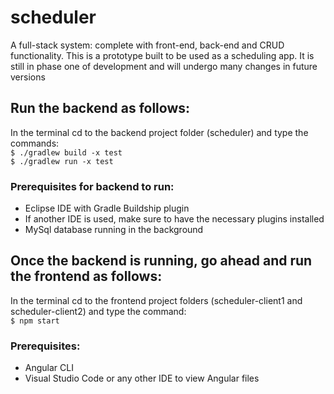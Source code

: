 # scheduler
A full-stack system: complete with front-end, back-end and CRUD functionality. This is a prototype built to be used as a scheduling app. It is still in phase one of development and will undergo many changes in future versions

## Run the backend as follows:
In the terminal cd to the backend project folder (scheduler) and type the commands: <br/>
`$ ./gradlew build -x test` <br/>
`$ ./gradlew run -x test`

### Prerequisites for backend to run:
* Eclipse IDE with Gradle Buildship plugin
* If another IDE is used, make sure to have the necessary plugins installed
* MySql database running in the background

## Once the backend is running, go ahead and run the frontend as follows:
In the terminal cd to the frontend project folders (scheduler-client1 and scheduler-client2) and type the command: <br/>
`$ npm start`

### Prerequisites:
* Angular CLI
* Visual Studio Code or any other IDE to view Angular files
